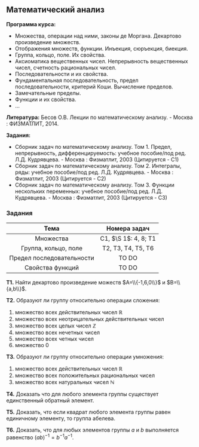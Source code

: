 ## Математический анализ

**Программа курса:**
- Множества, операции над ними, законы де Моргана. Декартово произведение множеств.
- Отображения множеств, функции. Инъекция, сюръекция, биекция. 
- Группа, кольцо, поле. Их свойства.
- Аксиоматика вещественных чисел. Непрерывность вещественных чисел, счетность рациональных чисел.
- Последовательности и их свойства.
- Фундаментальная последовательность, предел последовательности, критерий Коши. Вычисление пределов.
- Замечательные пределы.
- Функции и их свойства.
- ...


**Литература:** Бесов О.В. Лекции по математическому анализу. - Москва : ФИЗМАТЛИТ, 2014.

**Задания:** 
- Сборник задач по математическому анализу. Том 1. Предел, непрерывность, дифференцируемость: учебное пособие/под ред. Л.Д. Кудрявцева. - Москва : Физматлит, 2003 (Цитируется - С1)
- Сборник задач по математическому анализу. Том 2. Интегралы, ряды: учебное пособие/под ред. Л.Д. Кудрявцева. - Москва : Физматлит, 2003 (Цитируется - С2)
- Сборник задач по математическому анализу. Том 3. Функции нескольких переменных: учебное пособие/под ред. Л.Д. Кудрявцева. - Москва : Физматлит, 2003 (Цитируется - С3)


### Задания
| Тема | Номера задач |
| :---: | :---: |
| Множества | С1, $\S 1$: 4, 8; T1 |
| Группа, кольцо, поле | Т2, Т3, T4, T5, T6 | 
| Предел последовательности | TO DO | 
| Свойства функций | TO DO | | |

**T1.** Найти декартово произведение можеств $A=\\{-1,6,0\\}$ и $B=\\{a,b\\}$.

**T2.** Образуют ли группу относительно операции сложения:
1) множество всех действительных чисел $\mathbb{R}$
2) множество всех неотрицательных действительных чисел
3) множество всех целых чисел $\mathbb{Z}$
4) множество всех нечетных чисел
5) множество всех четных чисел
6) множество ${0}$

**T3.** Образуют ли группу относительно операции умножения:
1) множество всех действительных чисел $\mathbb{R}$
2) множество всех положительных рациональных чисел
3) множество всех натуральных чисел $\mathbb{N}$

**Т4.** Доказать что для любого элемента группы существует единственный обратный элемент.

**Т5.** Доказать, что если квадрат любого элемента группы равен единичному элементу, то группа абелева.

**T6.** Доказать, что для любых элементов группы $a$ и $b$ выполняется равенство $(ab)^{-1} = b^{-1}a^{-1}$.


